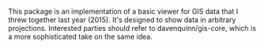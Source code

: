 This package is an implementation of a basic viewer for GIS data
that I threw together last year (2015). It's designed to show
data in arbitrary projections. Interested parties should refer
to davenquinn/gis-core, which is a more sophisticated take
on the same idea.
